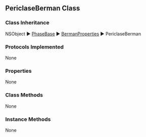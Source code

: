 ## PericlaseBerman Class  
### Class Inheritance  
NSObject ▶️ [PhaseBase](PhaseBase.html) ▶️ [BermanProperties](BermanProperties.html) ▶️ PericlaseBerman  

### Protocols Implemented  
None  

### Properties  
None 

### Class Methods  
None  

### Instance Methods  
None  